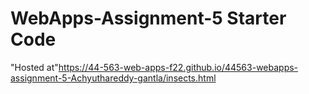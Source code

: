 # WebApps-Assignment-5 Starter Code
"Hosted at"https://44-563-web-apps-f22.github.io/44563-webapps-assignment-5-Achyuthareddy-gantla/insects.html